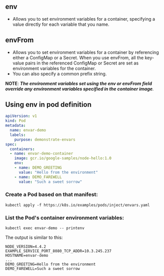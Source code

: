 ## env
- Allows you to set environment variables for a container, specifying a value directly for each variable that you name.

## envFrom
- Allows you to set environment variables for a container by referencing either a ConfigMap or a Secret. When you use envFrom, all the key-value pairs in the referenced ConfigMap or Secret are set as environment variables for the container. 
- You can also specify a common prefix string.

**NOTE**: ***The environment variables set using the env or envFrom field override any environment variables specified in the container image**.*

## Using env in pod definition
```yaml
apiVersion: v1
kind: Pod
metadata:
  name: envar-demo
  labels:
    purpose: demonstrate-envars
spec:
  containers:
  - name: envar-demo-container
    image: gcr.io/google-samples/node-hello:1.0
    env:
    - name: DEMO_GREETING
      value: "Hello from the environment"
    - name: DEMO_FAREWELL
      value: "Such a sweet sorrow"
```

### Create a Pod based on that manifest:

`kubectl apply -f https://k8s.io/examples/pods/inject/envars.yaml`

### List the Pod's container environment variables:

`kubectl exec envar-demo -- printenv`

The output is similar to this:
```
NODE_VERSION=4.4.2
EXAMPLE_SERVICE_PORT_8080_TCP_ADDR=10.3.245.237
HOSTNAME=envar-demo
...
DEMO_GREETING=Hello from the environment
DEMO_FAREWELL=Such a sweet sorrow
```

